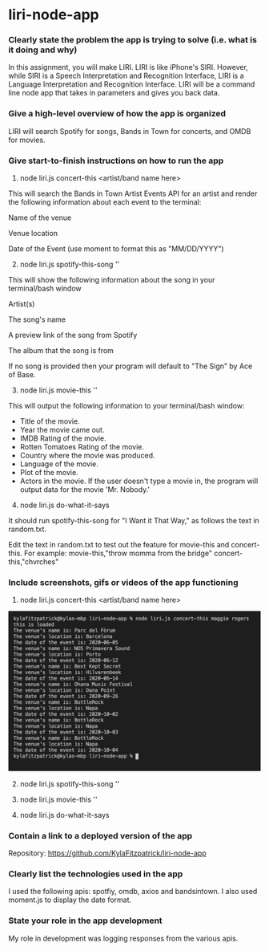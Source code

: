 # liri-node-app

### Clearly state the problem the app is trying to solve (i.e. what is it doing and why)
In this assignment, you will make LIRI. LIRI is like iPhone's SIRI. However, while SIRI is a Speech Interpretation and Recognition Interface, LIRI is a Language Interpretation and Recognition Interface. LIRI will be a command line node app that takes in parameters and gives you back data.

### Give a high-level overview of how the app is organized

LIRI will search Spotify for songs, Bands in Town for concerts, and OMDB for movies.

### Give start-to-finish instructions on how to run the app

1. node liri.js concert-this <artist/band name here>

This will search the Bands in Town Artist Events API for an artist and render the following information about each event to the terminal:

Name of the venue

Venue location

Date of the Event (use moment to format this as "MM/DD/YYYY")


2. node liri.js spotify-this-song '<song name here>'

This will show the following information about the song in your terminal/bash window

Artist(s)

The song's name

A preview link of the song from Spotify

The album that the song is from

If no song is provided then your program will default to "The Sign" by Ace of Base.

3. node liri.js movie-this '<movie name here>'

This will output the following information to your terminal/bash window:

  * Title of the movie.
  * Year the movie came out.
  * IMDB Rating of the movie.
  * Rotten Tomatoes Rating of the movie.
  * Country where the movie was produced.
  * Language of the movie.
  * Plot of the movie.
  * Actors in the movie.
If the user doesn't type a movie in, the program will output data for the movie 'Mr. Nobody.'


4. node liri.js do-what-it-says

It should run spotify-this-song for "I Want it That Way," as follows the text in random.txt.

Edit the text in random.txt to test out the feature for movie-this and concert-this.
For example: 
movie-this,"throw momma from the bridge"
concert-this,"chvrches"
### Include screenshots, gifs or videos of the app functioning
1. node liri.js concert-this <artist/band name here>

![Alt text](/images/concert-this.png)

2. node liri.js spotify-this-song '<song name here>'



3. node liri.js movie-this '<movie name here>'



4. node liri.js do-what-it-says




### Contain a link to a deployed version of the app
Repository: https://github.com/KylaFitzpatrick/liri-node-app
### Clearly list the technologies used in the app
I used the following apis: spotfiy, omdb, axios and bandsintown.  I also used moment.js to display the date format. 
### State your role in the app development
My role in development was logging responses from the various apis. 